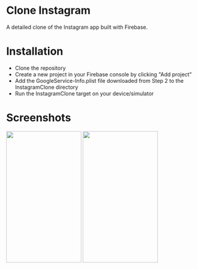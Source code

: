 # Clone Instagram

A detailed clone of the Instagram app built with Firebase.

# Installation

- Clone the repository
- Create a new project in your Firebase console by clicking "Add project"
- Add the GoogleService-Info.plist file downloaded from Step 2 to the InstagramClone directory
- Run the InstagramClone target on your device/simulator

# Screenshots

<img src="https://github.com/JeremyPerezSwift/InstagramCloneSwiftUI/assets/55399639/5e5765a4-263f-48e9-aa2a-9c7a1df66d53" width="200" height="350" />
<img src="http://perezjeremy.fr/images/folio/2-insta.png" width="200" height="350" />
